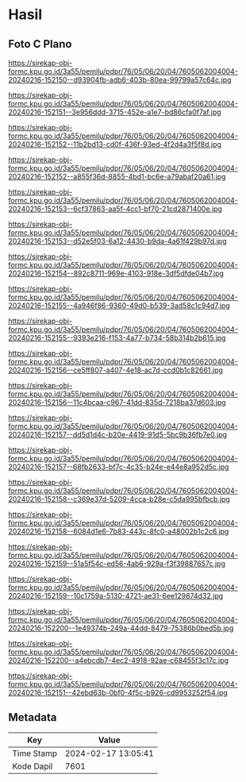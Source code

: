 # Hasil

## Foto C Plano

https://sirekap-obj-formc.kpu.go.id/3a55/pemilu/pdpr/76/05/06/20/04/7605062004004-20240216-152150--d93904fb-adb6-403b-80ea-99799a57c64c.jpg

https://sirekap-obj-formc.kpu.go.id/3a55/pemilu/pdpr/76/05/06/20/04/7605062004004-20240216-152151--3e956ddd-3715-452e-a1e7-bd86cfa0f7af.jpg

https://sirekap-obj-formc.kpu.go.id/3a55/pemilu/pdpr/76/05/06/20/04/7605062004004-20240216-152152--11b2bd13-cd0f-436f-93ed-4f2d4a3f5f8d.jpg

https://sirekap-obj-formc.kpu.go.id/3a55/pemilu/pdpr/76/05/06/20/04/7605062004004-20240216-152152--a855f36d-8855-4bd1-bc6e-a79abaf20a61.jpg

https://sirekap-obj-formc.kpu.go.id/3a55/pemilu/pdpr/76/05/06/20/04/7605062004004-20240216-152153--6cf37863-aa5f-4cc1-bf70-21cd2871400e.jpg

https://sirekap-obj-formc.kpu.go.id/3a55/pemilu/pdpr/76/05/06/20/04/7605062004004-20240216-152153--d52e5f03-6a12-4430-b9da-4a61f429b97d.jpg

https://sirekap-obj-formc.kpu.go.id/3a55/pemilu/pdpr/76/05/06/20/04/7605062004004-20240216-152154--892c8711-969e-4103-918e-3df5dfde04b7.jpg

https://sirekap-obj-formc.kpu.go.id/3a55/pemilu/pdpr/76/05/06/20/04/7605062004004-20240216-152155--4a946f86-9360-49d0-b539-3ad58c1c94d7.jpg

https://sirekap-obj-formc.kpu.go.id/3a55/pemilu/pdpr/76/05/06/20/04/7605062004004-20240216-152155--9393e216-f153-4a77-b734-58b314b2b615.jpg

https://sirekap-obj-formc.kpu.go.id/3a55/pemilu/pdpr/76/05/06/20/04/7605062004004-20240216-152156--ce5ff807-a407-4e18-ac7d-ccd0b1c82661.jpg

https://sirekap-obj-formc.kpu.go.id/3a55/pemilu/pdpr/76/05/06/20/04/7605062004004-20240216-152156--11c4bcaa-c967-41dd-835d-7218ba37d603.jpg

https://sirekap-obj-formc.kpu.go.id/3a55/pemilu/pdpr/76/05/06/20/04/7605062004004-20240216-152157--dd5d1d4c-b20e-4419-91d5-5bc9b36fb7e0.jpg

https://sirekap-obj-formc.kpu.go.id/3a55/pemilu/pdpr/76/05/06/20/04/7605062004004-20240216-152157--68fb2633-bf7c-4c35-b24e-e44e8a952d5c.jpg

https://sirekap-obj-formc.kpu.go.id/3a55/pemilu/pdpr/76/05/06/20/04/7605062004004-20240216-152158--c369e37d-5209-4cca-b28e-c5da995bfbcb.jpg

https://sirekap-obj-formc.kpu.go.id/3a55/pemilu/pdpr/76/05/06/20/04/7605062004004-20240216-152158--6084d1e6-7b83-443c-8fc0-a48002b1c2c6.jpg

https://sirekap-obj-formc.kpu.go.id/3a55/pemilu/pdpr/76/05/06/20/04/7605062004004-20240216-152159--51a5f54c-ed56-4ab6-929a-f3f39887657c.jpg

https://sirekap-obj-formc.kpu.go.id/3a55/pemilu/pdpr/76/05/06/20/04/7605062004004-20240216-152159--10c1759a-5130-4721-ae31-6ee129874d32.jpg

https://sirekap-obj-formc.kpu.go.id/3a55/pemilu/pdpr/76/05/06/20/04/7605062004004-20240216-152200--1e49374b-249a-44dd-8479-75386b0bed5b.jpg

https://sirekap-obj-formc.kpu.go.id/3a55/pemilu/pdpr/76/05/06/20/04/7605062004004-20240216-152200--a4ebcdb7-4ec2-4918-92ae-c68455f3c17c.jpg

https://sirekap-obj-formc.kpu.go.id/3a55/pemilu/pdpr/76/05/06/20/04/7605062004004-20240216-152151--42ebd63b-0bf0-4f5c-b926-cd9953252f54.jpg


## Metadata

| Key        | Value               |
| ---------- | ------------------- |
| Time Stamp | 2024-02-17 13:05:41 |
| Kode Dapil | 7601                |



